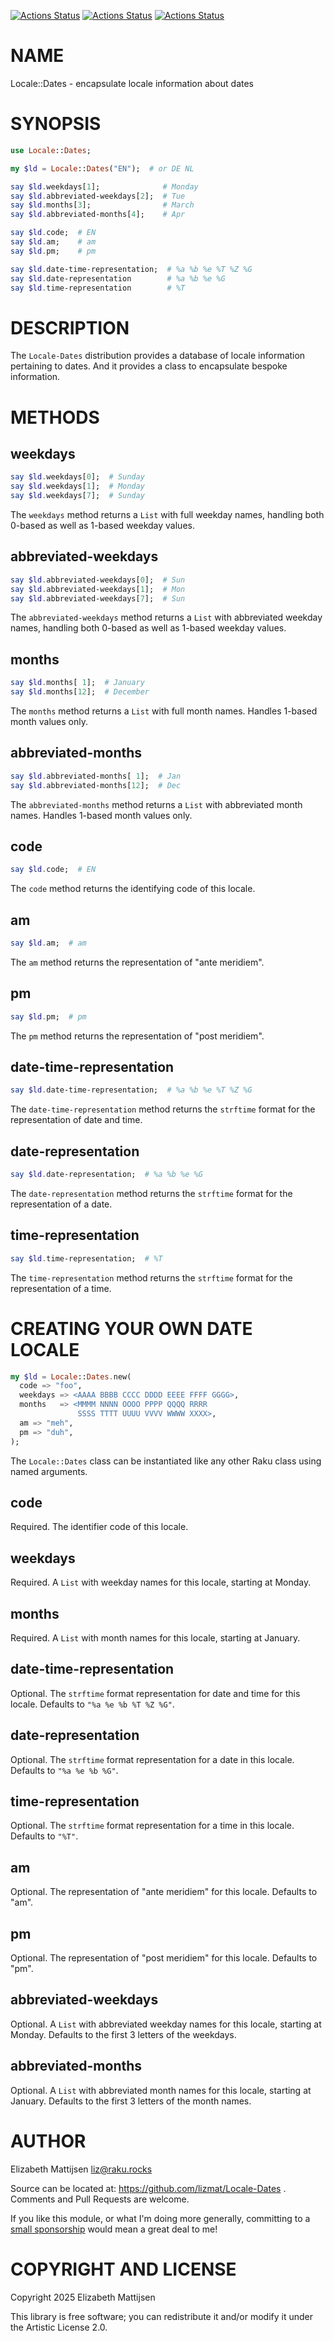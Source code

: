 [![Actions Status](https://github.com/lizmat/Locale-Dates/actions/workflows/linux.yml/badge.svg)](https://github.com/lizmat/Locale-Dates/actions) [![Actions Status](https://github.com/lizmat/Locale-Dates/actions/workflows/macos.yml/badge.svg)](https://github.com/lizmat/Locale-Dates/actions) [![Actions Status](https://github.com/lizmat/Locale-Dates/actions/workflows/windows.yml/badge.svg)](https://github.com/lizmat/Locale-Dates/actions)

NAME
====

Locale::Dates - encapsulate locale information about dates

SYNOPSIS
========

```raku
use Locale::Dates;

my $ld = Locale::Dates("EN");  # or DE NL

say $ld.weekdays[1];              # Monday
say $ld.abbreviated-weekdays[2];  # Tue
say $ld.months[3];                # March
say $ld.abbreviated-months[4];    # Apr

say $ld.code;  # EN
say $ld.am;    # am
say $ld.pm;    # pm

say $ld.date-time-representation;  # %a %b %e %T %Z %G
say $ld.date-representation        # %a %b %e %G
say $ld.time-representation        # %T
```

DESCRIPTION
===========

The `Locale-Dates` distribution provides a database of locale information pertaining to dates. And it provides a class to encapsulate bespoke information.

METHODS
=======

weekdays
--------

```raku
say $ld.weekdays[0];  # Sunday
say $ld.weekdays[1];  # Monday
say $ld.weekdays[7];  # Sunday
```

The `weekdays` method returns a `List` with full weekday names, handling both 0-based as well as 1-based weekday values.

abbreviated-weekdays
--------------------

```raku
say $ld.abbreviated-weekdays[0];  # Sun
say $ld.abbreviated-weekdays[1];  # Mon
say $ld.abbreviated-weekdays[7];  # Sun
```

The `abbreviated-weekdays` method returns a `List` with abbreviated weekday names, handling both 0-based as well as 1-based weekday values.

months
------

```raku
say $ld.months[ 1];  # January
say $ld.months[12];  # December
```

The `months` method returns a `List` with full month names. Handles 1-based month values only.

abbreviated-months
------------------

```raku
say $ld.abbreviated-months[ 1];  # Jan
say $ld.abbreviated-months[12];  # Dec
```

The `abbreviated-months` method returns a `List` with abbreviated month names. Handles 1-based month values only.

code
----

```raku
say $ld.code;  # EN
```

The `code` method returns the identifying code of this locale.

am
--

```raku
say $ld.am;  # am
```

The `am` method returns the representation of "ante meridiem".

pm
--

```raku
say $ld.pm;  # pm
```

The `pm` method returns the representation of "post meridiem".

date-time-representation
------------------------

```raku
say $ld.date-time-representation;  # %a %b %e %T %Z %G
```

The `date-time-representation` method returns the `strftime` format for the representation of date and time.

date-representation
-------------------

```raku
say $ld.date-representation;  # %a %b %e %G
```

The `date-representation` method returns the `strftime` format for the representation of a date.

time-representation
-------------------

```raku
say $ld.time-representation;  # %T
```

The `time-representation` method returns the `strftime` format for the representation of a time.

CREATING YOUR OWN DATE LOCALE
=============================

```raku
my $ld = Locale::Dates.new(
  code => "foo",
  weekdays => <AAAA BBBB CCCC DDDD EEEE FFFF GGGG>,
  months   => <MMMM NNNN OOOO PPPP QQQQ RRRR
               SSSS TTTT UUUU VVVV WWWW XXXX>,
  am => "meh",
  pm => "duh",
);
```

The `Locale::Dates` class can be instantiated like any other Raku class using named arguments.

code
----

Required. The identifier code of this locale.

weekdays
--------

Required. A `List` with weekday names for this locale, starting at Monday.

months
------

Required. A `List` with month names for this locale, starting at January.

date-time-representation
------------------------

Optional. The `strftime` format representation for date and time for this locale. Defaults to `"%a %e %b %T %Z %G"`.

date-representation
-------------------

Optional. The `strftime` format representation for a date in this locale. Defaults to `"%a %e %b %G"`.

time-representation
-------------------

Optional. The `strftime` format representation for a time in this locale. Defaults to `"%T"`.

am
--

Optional. The representation of "ante meridiem" for this locale. Defaults to "am".

pm
--

Optional. The representation of "post meridiem" for this locale. Defaults to "pm".

abbreviated-weekdays
--------------------

Optional. A `List` with abbreviated weekday names for this locale, starting at Monday. Defaults to the first 3 letters of the weekdays.

abbreviated-months
------------------

Optional. A `List` with abbreviated month names for this locale, starting at January. Defaults to the first 3 letters of the month names.

AUTHOR
======

Elizabeth Mattijsen <liz@raku.rocks>

Source can be located at: https://github.com/lizmat/Locale-Dates . Comments and Pull Requests are welcome.

If you like this module, or what I'm doing more generally, committing to a [small sponsorship](https://github.com/sponsors/lizmat/) would mean a great deal to me!

COPYRIGHT AND LICENSE
=====================

Copyright 2025 Elizabeth Mattijsen

This library is free software; you can redistribute it and/or modify it under the Artistic License 2.0.

